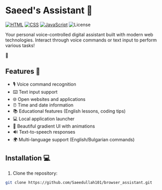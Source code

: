 # Saeed's Assistant 🤖

[![HTML](https://img.shields.io/badge/HTML-5-orange?logo=html5)](https://developer.mozilla.org/en-US/docs/Web/HTML)
[![CSS](https://img.shields.io/badge/CSS-3-blue?logo=css3)](https://developer.mozilla.org/en-US/docs/Web/CSS)
[![JavaScript](https://img.shields.io/badge/JavaScript-ES6-yellow?logo=javascript)](https://developer.mozilla.org/en-US/docs/Web/JavaScript)
![License](https://img.shields.io/badge/License-MIT-green)

Your personal voice-controlled digital assistant built with modern web technologies. Interact through voice commands or text input to perform various tasks!

🤖

## Features 🚀

- 🎙 Voice command recognition
- ⌨️ Text input support
- 🌐 Open websites and applications
- ⏰ Time and date information
- 📚 Educational features (English lessons, coding tips)
- 💻 Local application launcher
- 🎨 Beautiful gradient UI with animations
- 🔊 Text-to-speech responses
- 🌍 Multi-language support (English/Bulgarian commands)

## Installation 💻

1. Clone the repository:
```bash
git clone https://github.com/Saeedullah101/browser_assistant.git
